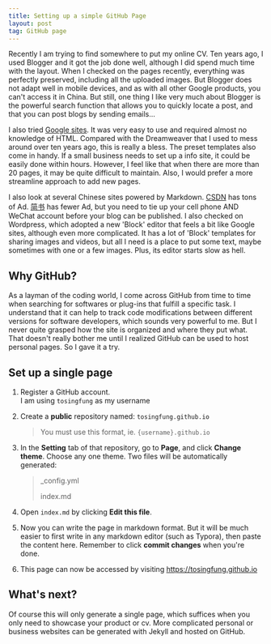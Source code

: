 ```yaml
---
title: Setting up a simple GitHub Page
layout: post
tag: GitHub page
---
```




Recently I am trying to find somewhere to put my online CV. Ten years ago, I used Blogger and it got the job done well, although I did spend much time with the layout. When I checked on the pages recently, everything was perfectly preserved, including all the uploaded images. But Blogger does not adapt well in mobile devices, and as with all other Google products, you can't access it in China. But still, one thing I like very much about Blogger is the powerful search function that allows you to quickly locate a post, and that you can post blogs by sending emails...

I also tried [Google sites](https://sites.google.com/view/tosingfung). It was very easy to use and required almost no knowledge of HTML. Compared with the Dreamweaver that I used to mess around over ten years ago, this is really a bless. The preset templates also come in handy. If a small business needs to set up a info site, it could be easily done within hours. However, I feel like that when there are more than 20 pages, it may be quite difficult to maintain. Also, I would prefer a more streamline approach to add new pages.

I also look at several Chinese sites powered by Markdown. [CSDN](https://www.csdn.net/) has tons of Ad. [简书](https://www.jianshu.com/) has fewer Ad, but you need to tie up your cell phone AND WeChat account before your blog can be published. I also checked on Wordpress, which adopted a new 'Block' editor that feels a bit like Google sites, although even more complicated. It has a lot of 'Block' templates for sharing images and videos, but all I need is a place to put some text, maybe sometimes with one or a few images. Plus, its editor starts slow as hell.

## Why GitHub?

As a layman of the coding world, I come across GitHub from time to time when searching for softwares or plug-ins that fulfill a specific task. I understand that it can help to track code modifications between different versions for software developers, which sounds very powerful to me. But I never quite grasped how the site is organized and where they put what. That doesn't really bother me until I realized GitHub can be used to host personal pages. So I gave it a try.

## Set up a single page

1. Register a GitHub account.
   <br>I am using `tosingfung` as my username

2. Create a **public** repository named: `tosingfung.github.io`  

   > You must use this format, ie. `{username}.github.io`

3. In the **Setting** tab of that repository, go to **Page**, and click **Change theme**. Choose any one theme. Two files will be automatically generated:

   > _config.yml
   >
   > index.md

4. Open `index.md` by clicking **Edit this file**. 

5. Now you can write the page in markdown format. But it will be much easier to first write in any markdown editor (such as Typora), then paste the content here. Remember to click **commit changes** when you're done.

6. This page can now be accessed by visiting https://tosingfung.github.io

## What's next?

Of course this will only generate a single page, which suffices when you only need to showcase your product or cv. More complicated personal or business websites can be generated with Jekyll and hosted on GitHub.

